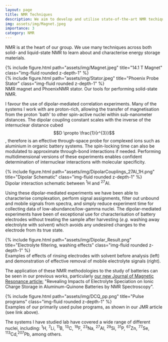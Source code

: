 ```yaml
---
layout: page
title: NMR Techniques
description: We aim to develop and utilise state-of-the-art NMR techiques for the analysis of energy storage materials.
img: assets/img/Magnet.jpeg
importance: 3
category: NMR
---
```

NMR is at the heart of our group. We use many techniques across both solid- and liquid-state NMR to learn about and characterise energy storage materials.

<div class="row">
    <div class="col-sm-4 mt-3 mt-md-0">
        {% include figure.html path="assets/img/Magnet.jpeg" title="14.1 T Magnet" class="img-fluid rounded z-depth-1" %}
    </div>
    <div class="col-sm-8 mt-3 mt-md-0">
        {% include figure.html path="assets/img/Stator.jpeg" title="Phoenix Probe Stator" class="img-fluid rounded z-depth-1" %}
    </div>
</div>
<div class="caption">
    NMR magnet and PhoenixNMR stator. Our tools for performing solid-state NMR.
</div>

I favour the use of dipolar-mediated correlation experiments. Many of the systems I work with are proton-rich, allowing the transfer of magnetisation from the proton 'bath' to other spin-active nuclei within sub-nanometer distances. The dipolar coupling constant scales with the inverse of the internuclear distance cubed $$D \propto \frac{1}{r^{3}}$$, therefore is an effective through-space probe for complexed ions such as aluminium in organic battery systems. The spin-locking time can also be modulated to approximate through-bond interactions if needed. Performing multidimensional versions of these experiments enables confident determination of internuclear interactions with molecular specificity.

<div class="row justify-content-sm-center">
    <div class="col-sm-4 mt-3 mt-md-0">
        {% include figure.html path="assets/img/DipolarCouplings_27Al_1H.png" title="Dipolar Schematic" class="img-fluid rounded z-depth-1" %}
    </div>
</div>
<div class="caption">
    Dipolar interaction schematic between <sup>1</sup>H and <sup>27</sup>Al.
</div>

Using these dipolar-mediated experiments we have been able to characterise complexation, perform signal assignments, filter out unbound and mobile signals from spectra, and simply reduce experiment time for collecting data of low-abundance/low-gamma nuclei. The dipolar-mediated experiments have been of exceptional use for characterisation of battery electrodes without treating the sample after harvesting (<i>e.g.</i> washing away electrolyte with solvent) which avoids any undesired changes to the electrode from its true state.

<div class="row justify-content-sm-center">
    <div class="col-sm-8 mt-3 mt-md-0">
        {% include figure.html path="assets/img/Dipolar_Result.png" title="Electrolyte filtering, washing effects" class="img-fluid rounded z-depth-1" %}
    </div>
</div>
<div class="caption">
    Examples of effects of rinsing electrodes with solvent before analysis (left) and demonstration of effective removal of mobile electrolyte signals (right).
</div>

The application of these NMR methodologies to the study of batteries can be seen in our previous works, particularly [our new Journal of Magnetic Resonance article:](https://www.sciencedirect.com/science/article/abs/pii/S1090780723000095) "Revealing Impacts of Electrolyte Speciation on Ionic Charge Storage in Aluminum-Quinone Batteries by NMR Spectroscopy".

<div class="row justify-content-sm-center">
    <div class="col-sm-8 mt-3 mt-md-0">
        {% include figure.html path="assets/img/DCQ_pp.png" title="Pulse programs" class="img-fluid rounded z-depth-1" %}
    </div>
</div>
<div class="caption">
    Examples of our primarily used pulse programs, as shown in our JMR article (see link above).
</div>

The systems I have studied lab have covered a wide range of different nuclei, including: <sup>1</sup>H, <sup>7</sup>Li, <sup>11</sup>B, <sup>13</sup>C, <sup>19</sup>F, <sup>23</sup>Na, <sup>27</sup>Al, <sup>29</sup>Si, <sup>31</sup>P, <sup>67</sup>Zn, <sup>77</sup>Se, <sup>113</sup>Cd,<sup>207</sup>Pb, among others.
